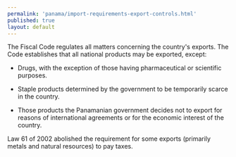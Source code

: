 ```yaml
--- 
permalink: 'panama/import-requirements-export-controls.html' 
published: true 
layout: default
---
```

The Fiscal Code regulates all matters concerning the country's exports. The Code establishes that all national products may be exported, except:

* Drugs, with the exception of those having pharmaceutical or scientific purposes.

* Staple products determined by the government to be temporarily scarce in the country.
 
* Those products the Panamanian government decides not to export for reasons of international agreements or for the economic interest of the country.

Law 61 of 2002 abolished the requirement for some exports (primarily metals and natural resources) to pay taxes.
